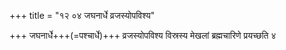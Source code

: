 +++
title = "१२ ०४ जघनार्धे व्रजस्योपविश्य"

+++
जघनार्धे+++(=पश्चार्धे)+++ व्रजस्योपविश्य विस्रस्य मेखलां ब्रह्मचारिणे प्रयच्छति ४
